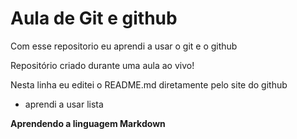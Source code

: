 # Aula de Git e github
Com esse repositorio eu aprendi a usar o git e o github

Repositório criado durante uma aula ao vivo!

Nesta linha eu editei o README.md diretamente pelo site do github

* aprendi a usar lista

**Aprendendo a linguagem Markdown**
